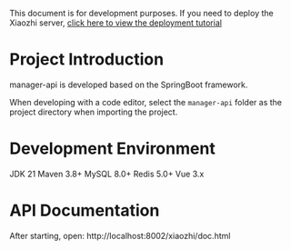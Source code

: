 This document is for development purposes. If you need to deploy the Xiaozhi server, [click here to view the deployment tutorial](../../README.md#deployment-docs)

# Project Introduction

manager-api is developed based on the SpringBoot framework.

When developing with a code editor, select the `manager-api` folder as the project directory when importing the project.

# Development Environment
JDK 21
Maven 3.8+
MySQL 8.0+
Redis 5.0+
Vue 3.x

# API Documentation
After starting, open: http://localhost:8002/xiaozhi/doc.html